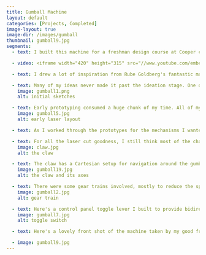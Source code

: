 ```yaml
---
title: Gumball Machine
layout: default
categories: [Projects, Completed]
image-layout: true
image-dir: /images/gumball
thumbnail: gumball9.jpg
segments: 
  - text: I built this machine for a freshman design course at Cooper called EID103 Principles of Design. The course is meant to give mechanical engineering students a feel for planning and executing a design cycle. My assignment was to make a game based on the Arduino microcontroller platform. Students from a previous year had made a simpler gumball machine that involved a color sensor and a classic spiral track. I was tasked with presenting the next iteration of their idea. Here's how the finished product worked.

  - video: <iframe width="420" height="315" src="//www.youtube.com/embed/uWcKhxWlcuU" frameborder="0" allowfullscreen></iframe>

  - text: I drew a lot of inspiration from Rube Goldberg's fantastic machines, of course, as well as those incredibly fun and complex retail gumball machines that give you a 30 second mechanical show before you get your candy. I was always disappointed that I couldn't track my own particular gumball as it went through the gauntlet, so I made that a hard design requirement in my machine. 

  - text: Many of my ideas never made it past the ideation stage. One day they might. This project provided a hard lesson in project planning that came back to bite me many times over before I could finish it. 
    image: gumball1.png
    alt: initial sketches

  - text: Early prototyping consumed a huge chunk of my time. All of my prototypes were made from cardboard or from a cheaper veneered particle board we had on hand at school. This is where I really learned to work the laser cutter.
    image: gumball5.jpg
    alt: early laser layout

  - text: As I worked through the prototypes for the mechanisms I wanted to create, I realized that laser cutting would be by far the most effective way of bringing most of them to life. I'm happy to say that using laser cut parts probably makes the design much more accessible to anyone who might want to build or modify it in the future. The bulk of the structural and moving elements in the machine are made from laser cut plywood, besides the electronics and some fasteners.

  - text: For all the laser cut goodness, I still think most of the character in the machine comes from the claw hands, which were graciously donated by another student who had just finished fixing a broken Z-Corp powder printer. We suspect that the expensive printing powder is mostly corn starch.
    image: claw.jpg
    alt: the claw

  - text: The claw has a Cartesian setup for navigation around the gumball pen. I used micro hobby servos for this because they were cheaper and more readily available than tiny geared DC motors or steppers; I just had to hack them for continuous rotation. 
    image: gumball19.jpg
    alt: the claw and its axes

  - text: There were some gear trains involved, mostly to reduce the speed output of the micro servo motors, but also for dramatic effect.. 
    image: gumball2.jpg
    alt: gear train

  - text: Here's a control panel toggle lever I built to provide bidirectional DC motor on-off control without needing Arduino. I don't exactly remember if I had discovered H bridges at this point...but I eventually did. Those are SPST limit switches in the base.  
    image: gumball7.jpg
    alt: toggle switch

  - text: Here's a lovely front shot of the machine taken by my good friend <a href="peterascoli.com">Peter Ascoli</a>. The powder-printed skull and cow have sadly gone missing since the time of this photo.

  - image: gumball9.jpg
---
```

